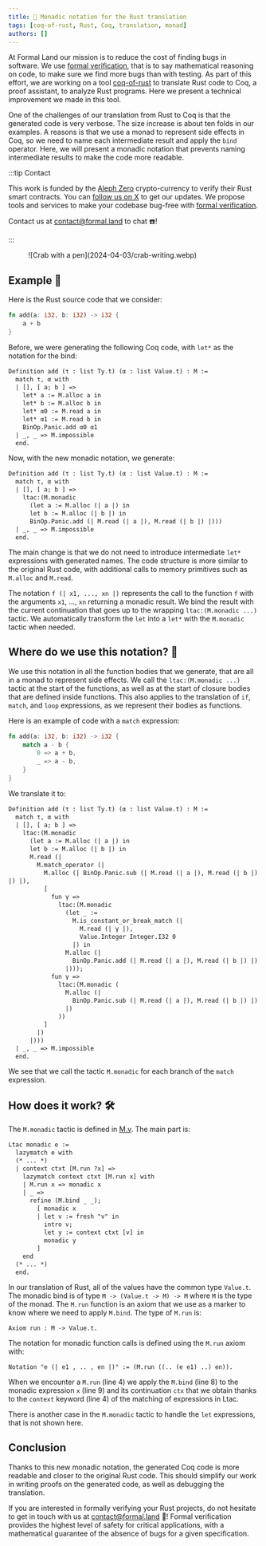 ```yaml
---
title: 🦀 Monadic notation for the Rust translation
tags: [coq-of-rust, Rust, Coq, translation, monad]
authors: []
---
```


At Formal Land our mission is to reduce the cost of finding bugs in software. We use [formal verification](https://runtimeverification.com/blog/formal-verification-lore), that is to say mathematical reasoning on code, to make sure we find more bugs than with testing. As part of this effort, we are working on a tool [coq-of-rust](https://github.com/formal-land/coq-of-rust) to translate Rust code to Coq, a proof assistant, to analyze Rust programs. Here we present a technical improvement we made in this tool.

One of the challenges of our translation from Rust to Coq is that the generated code is very verbose. The size increase is about ten folds in our examples. A reasons is that we use a monad to represent side effects in Coq, so we need to name each intermediate result and apply the `bind` operator. Here, we will present a monadic notation that prevents naming intermediate results to make the code more readable.

<!-- truncate -->

:::tip Contact

This work is funded by the [Aleph Zero](https://alephzero.org/) crypto-currency to verify their Rust smart contracts. You can [follow us on X](https://twitter.com/LandFoobar) to get our updates. We propose tools and services to make your codebase bug-free with [formal verification](https://en.wikipedia.org/wiki/Formal_verification).

Contact us at&nbsp;[&#099;&#111;&#110;&#116;&#097;&#099;&#116;&#064;formal&#046;&#108;&#097;&#110;&#100;](mailto:contact@formal.land) to chat&nbsp;☎️!

:::

<figure>
  ![Crab with a pen](2024-04-03/crab-writing.webp)
</figure>

## Example 🔎

Here is the Rust source code that we consider:

```rust
fn add(a: i32, b: i32) -> i32 {
    a + b
}
```

Before, we were generating the following Coq code, with `let*` as the notation for the bind:

```coq
Definition add (τ : list Ty.t) (α : list Value.t) : M :=
  match τ, α with
  | [], [ a; b ] =>
    let* a := M.alloc a in
    let* b := M.alloc b in
    let* α0 := M.read a in
    let* α1 := M.read b in
    BinOp.Panic.add α0 α1
  | _, _ => M.impossible
  end.
```

Now, with the new monadic notation, we generate:

```coq
Definition add (τ : list Ty.t) (α : list Value.t) : M :=
  match τ, α with
  | [], [ a; b ] =>
    ltac:(M.monadic
      (let a := M.alloc (| a |) in
      let b := M.alloc (| b |) in
      BinOp.Panic.add (| M.read (| a |), M.read (| b |) |)))
  | _, _ => M.impossible
  end.
```

The main change is that we do not need to introduce intermediate&nbsp;`let*` expressions with generated names. The code structure is more similar to the original Rust code, with additional calls to memory primitives such as `M.alloc` and&nbsp;`M.read`.

The notation&nbsp;`f (| x1, ..., xn |)` represents the call to the function&nbsp;`f` with the arguments&nbsp;`x1`, ..., `xn` returning a monadic result. We bind the result with the current continuation that goes up to the wrapping `ltac:(M.monadic ...)` tactic. We automatically transform the `let` into a `let*` with the `M.monadic` tactic when needed.

## Where do we use this notation? 🤔

We use this notation in all the function bodies that we generate, that are all in a monad to represent side effects. We call the `ltac:(M.monadic ...)` tactic at the start of the functions, as well as at the start of closure bodies that are defined inside functions. This also applies to the translation of `if`, `match`, and `loop` expressions, as we represent their bodies as functions.

Here is an example of code with a `match` expression:

```rust
fn add(a: i32, b: i32) -> i32 {
    match a - b {
        0 => a + b,
        _ => a - b,
    }
}
```

We translate it to:

```coq
Definition add (τ : list Ty.t) (α : list Value.t) : M :=
  match τ, α with
  | [], [ a; b ] =>
    ltac:(M.monadic
      (let a := M.alloc (| a |) in
      let b := M.alloc (| b |) in
      M.read (|
        M.match_operator (|
          M.alloc (| BinOp.Panic.sub (| M.read (| a |), M.read (| b |) |) |),
          [
            fun γ =>
              ltac:(M.monadic
                (let _ :=
                  M.is_constant_or_break_match (|
                    M.read (| γ |),
                    Value.Integer Integer.I32 0
                  |) in
                M.alloc (|
                  BinOp.Panic.add (| M.read (| a |), M.read (| b |) |)
                |)));
            fun γ =>
              ltac:(M.monadic (
                M.alloc (|
                  BinOp.Panic.sub (| M.read (| a |), M.read (| b |) |)
                |)
              ))
          ]
        |)
      |)))
  | _, _ => M.impossible
  end.
```

We see that we call the tactic `M.monadic` for each branch of the `match` expression.

## How does it work? 🛠️

The `M.monadic` tactic is defined in [M.v](https://github.com/formal-land/coq-of-rust/blob/main/CoqOfRust/M.v). The main part is:

```coq showLineNumbers
Ltac monadic e :=
  lazymatch e with
  (* ... *)
  | context ctxt [M.run ?x] =>
    lazymatch context ctxt [M.run x] with
    | M.run x => monadic x
    | _ =>
      refine (M.bind _ _);
        [ monadic x
        | let v := fresh "v" in
          intro v;
          let y := context ctxt [v] in
          monadic y
        ]
    end
  (* ... *)
  end.
```

In our translation of Rust, all of the values have the common type&nbsp;`Value.t`. The monadic bind is of type `M -> (Value.t -> M) -> M` where&nbsp;`M` is the type of the monad. The `M.run` function is an axiom that we use as a marker to know where we need to apply `M.bind`. The type of `M.run` is:

```coq
Axiom run : M -> Value.t.
```

The notation for monadic function calls is defined using the `M.run` axiom with:

```coq
Notation "e (| e1 , .. , en |)" := (M.run ((.. (e e1) ..) en)).
```

When we encounter a `M.run` (line 4) we apply the `M.bind` (line 8) to the monadic expression `x` (line 9) and its continuation `ctx` that we obtain thanks to the `context` keyword (line 4) of the matching of expressions in Ltac.

There is another case in the `M.monadic` tactic to handle the `let` expressions, that is not shown here.

## Conclusion

Thanks to this new monadic notation, the generated Coq code is more readable and closer to the original Rust code. This should simplify our work in writing proofs on the generated code, as well as debugging the translation.

If you are interested in formally verifying your Rust projects, do not hesitate to get in touch with us at&nbsp;[&#099;&#111;&#110;&#116;&#097;&#099;&#116;&#064;formal&#046;&#108;&#097;&#110;&#100;](mailto:contact@formal.land)&nbsp;💌! Formal verification provides the highest level of safety for critical applications, with a mathematical guarantee of the absence of bugs for a given specification.
